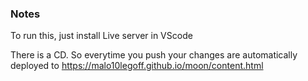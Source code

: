 ### Notes

To run this, just install Live server in VScode

There is a CD. So everytime you push your changes are automatically deployed to https://malo10legoff.github.io/moon/content.html